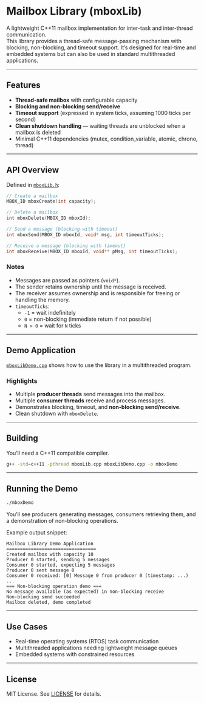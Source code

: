 # Mailbox Library (mboxLib)

A lightweight C++11 mailbox implementation for inter-task and inter-thread communication.  
This library provides a thread-safe message-passing mechanism with blocking, non-blocking, and timeout support. It’s designed for real-time and embedded systems but can also be used in standard multithreaded applications.

---

## Features

- **Thread-safe mailbox** with configurable capacity  
- **Blocking and non-blocking send/receive**  
- **Timeout support** (expressed in system ticks, assuming 1000 ticks per second)  
- **Clean shutdown handling** — waiting threads are unblocked when a mailbox is deleted  
- Minimal C++11 dependencies (mutex, condition_variable, atomic, chrono, thread)

---

## API Overview

Defined in [`mboxLib.h`](mboxLib.h):

```cpp
// Create a mailbox
MBOX_ID mboxCreate(int capacity);

// Delete a mailbox
int mboxDelete(MBOX_ID mboxId);

// Send a message (blocking with timeout)
int mboxSend(MBOX_ID mboxId, void* msg, int timeoutTicks);

// Receive a message (blocking with timeout)
int mboxReceive(MBOX_ID mboxId, void** pMsg, int timeoutTicks);
```

### Notes
- Messages are passed as pointers (`void*`).  
- The sender retains ownership until the message is received.  
- The receiver assumes ownership and is responsible for freeing or handling the memory.  
- `timeoutTicks`:
  - `-1` = wait indefinitely  
  - `0`  = non-blocking (immediate return if not possible)  
  - `N > 0` = wait for `N` ticks  

---

## Demo Application

[`mboxLibDemo.cpp`](mboxLibDemo.cpp) shows how to use the library in a multithreaded program.  

### Highlights
- Multiple **producer threads** send messages into the mailbox.  
- Multiple **consumer threads** receive and process messages.  
- Demonstrates blocking, timeout, and **non-blocking send/receive**.  
- Clean shutdown with `mboxDelete`.

---

## Building

You’ll need a C++11 compatible compiler.  

```bash
g++ -std=c++11 -pthread mboxLib.cpp mboxLibDemo.cpp -o mboxDemo
```

---

## Running the Demo

```bash
./mboxDemo
```

You’ll see producers generating messages, consumers retrieving them, and a demonstration of non-blocking operations.

Example output snippet:

```
Mailbox Library Demo Application
=================================
Created mailbox with capacity 10
Producer 0 started, sending 5 messages
Consumer 0 started, expecting 5 messages
Producer 0 sent message 0
Consumer 0 received: [0] Message 0 from producer 0 (timestamp: ...)
...
=== Non-blocking operation demo ===
No message available (as expected) in non-blocking receive
Non-blocking send succeeded
Mailbox deleted, demo completed
```

---

## Use Cases

- Real-time operating systems (RTOS) task communication  
- Multithreaded applications needing lightweight message queues  
- Embedded systems with constrained resources  

---

## License

MIT License. See [LICENSE](LICENSE) for details.  
